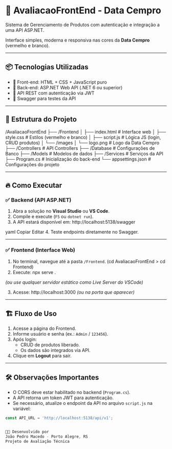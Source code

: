 # 🚀 AvaliacaoFrontEnd - Data Cempro

Sistema de Gerenciamento de Produtos com autenticação e integração a uma API ASP.NET.  

Interface simples, moderna e responsiva nas cores da **Data Cempro** (vermelho e branco).

---

## 📦 Tecnologias Utilizadas

- 🔸 Front-end: HTML + CSS + JavaScript puro
- 🔸 Back-end: ASP.NET Web API (.NET 6 ou superior)
- 🔸 API REST com autenticação via JWT
- 🔸 Swagger para testes da API

---

## 📂 Estrutura do Projeto

/AvaliacaoFrontEnd
├── /Frontend
│ ├── index.html # Interface web
│ ├── style.css # Estilos (vermelho e branco)
│ ├── script.js # Lógica JS (login, CRUD produtos)
│ └── /images
│ └── logo.png # Logo da Data Cempro
├── /Controllers # API Controllers
├── /Database # Configurações de Banco
├── /Models # Modelos de dados
├── /Services # Serviços da API
├── Program.cs # Inicialização do back-end
└── appsettings.json # Configurações do projeto

---

## 🔥 Como Executar

### ✅ Backend (API ASP.NET)

1. Abra a solução no **Visual Studio** ou **VS Code**.
2. Compile e execute (`F5` ou `dotnet run`).
3. A API estará disponível em:
http://localhost:5138/swagger

yaml
Copiar
Editar
4. Teste endpoints diretamente no Swagger.

---

### ✅ Frontend (Interface Web)

1. No terminal, navegue até a pasta `/Frontend`. (cd AvaliacaoFrontEnd > cd Frontend)
2. Execute:
npx serve .

*(ou use qualquer servidor estático como Live Server do VSCode)*

3. Acesse:
http://localhost:3000
*(ou na porta que aparecer)*

---

## 🏗️ Fluxo de Uso

1. Acesse a página do Frontend.
2. Informe usuário e senha (ex.: `Admin` / `123456`).
3. Após login:
   - CRUD de produtos liberado.
   - Os dados são integrados via API.
4. Clique em **Logout** para sair.

---

## 🛠️ Observações Importantes

- O CORS deve estar habilitado no backend (`Program.cs`).
- A API retorna um token JWT para autenticação.
- Se necessário, atualize o endpoint da API no arquivo `script.js` na variável:
```javascript
const API_URL = 'http://localhost:5138/api/v1';


👨‍💻 Desenvolvido por
João Pedro Macedo - Porto Alegre, RS  
Projeto de Avaliação Técnica

